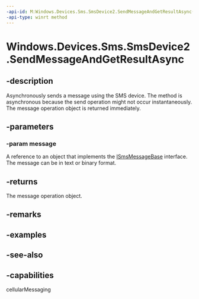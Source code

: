 ```yaml
---
-api-id: M:Windows.Devices.Sms.SmsDevice2.SendMessageAndGetResultAsync(Windows.Devices.Sms.ISmsMessageBase)
-api-type: winrt method
---
```


<!-- Method syntax
public Windows.Foundation.IAsyncOperation<Windows.Devices.Sms.SmsSendMessageResult> SendMessageAndGetResultAsync(Windows.Devices.Sms.ISmsMessageBase message)
-->

# Windows.Devices.Sms.SmsDevice2.SendMessageAndGetResultAsync

## -description
Asynchronously sends a message using the SMS device. The method is asynchronous because the send operation might not occur instantaneously. The message operation object is returned immediately.

## -parameters
### -param message
A reference to an object that implements the [ISmsMessageBase](ismsmessagebase.md) interface. The message can be in text or binary format.

## -returns
The message operation object.

## -remarks

## -examples

## -see-also


## -capabilities
cellularMessaging